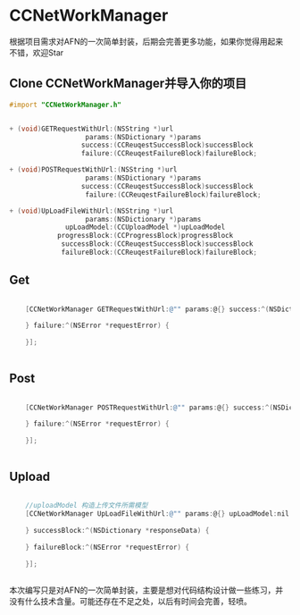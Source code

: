 # CCNetWorkManager
根据项目需求对AFN的一次简单封装，后期会完善更多功能，如果你觉得用起来不错，欢迎Star

Clone CCNetWorkManager并导入你的项目
---
```objective-c  
#import "CCNetWorkManager.h"
```
```objective-c  

+ (void)GETRequestWithUrl:(NSString *)url
                   params:(NSDictionary *)params
                  success:(CCReuqestSuccessBlock)successBlock
                  failure:(CCReuqestFailureBlock)failureBlock;

+ (void)POSTRequestWithUrl:(NSString *)url
                   params:(NSDictionary *)params
                  success:(CCReuqestSuccessBlock)successBlock
                   failure:(CCReuqestFailureBlock)failureBlock;

+ (void)UpLoadFileWithUrl:(NSString *)url
                   params:(NSDictionary *)params
              upLoadModel:(CCUploadModel *)upLoadModel
            progressBlock:(CCProgressBlock)progressBlock
             successBlock:(CCReuqestSuccessBlock)successBlock
             failureBlock:(CCReuqestFailureBlock)failureBlock;
```

Get 
---
```objective-c  
  
    [CCNetWorkManager GETRequestWithUrl:@"" params:@{} success:^(NSDictionary *responseData) {
        
    } failure:^(NSError *requestError) {
        
    }];
  
```

Post
---
```objective-c  
  
    [CCNetWorkManager POSTRequestWithUrl:@"" params:@{} success:^(NSDictionary *responseData) {
        
    } failure:^(NSError *requestError) {
        
    }];
  
```

Upload
---
```objective-c  
  
    //uploadModel 构造上传文件所需模型
    [CCNetWorkManager UpLoadFileWithUrl:@"" params:@{} upLoadModel:nil progressBlock:^(NSProgress *progress) {
        
    } successBlock:^(NSDictionary *responseData) {
        
    } failureBlock:^(NSError *requestError) {
        
    }];
  
```
本次编写只是对AFN的一次简单封装，主要是想对代码结构设计做一些练习，并没有什么技术含量。可能还存在不足之处，以后有时间会完善，轻喷。
